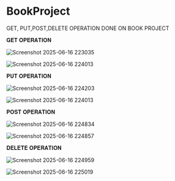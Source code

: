 # BookProject
GET, PUT,POST,DELETE OPERATION DONE ON BOOK PROJECT

𝐆𝐄𝐓 𝐎𝐏𝐄𝐑𝐀𝐓𝐈𝐎𝐍

![Screenshot 2025-06-16 223035](https://github.com/user-attachments/assets/0bbd80b3-1ae2-4dcf-94af-6bc5f82c8bf2)

![Screenshot 2025-06-16 224013](https://github.com/user-attachments/assets/d414d52d-88dd-422a-a9ab-e374435cf38b)


𝐏𝐔𝐓 𝐎𝐏𝐄𝐑𝐀𝐓𝐈𝐎𝐍

![Screenshot 2025-06-16 224203](https://github.com/user-attachments/assets/b1a611a8-cc40-4b95-a523-7737e4f93598)

![Screenshot 2025-06-16 224013](https://github.com/user-attachments/assets/d414d52d-88dd-422a-a9ab-e374435cf38b)


𝐏𝐎𝐒𝐓 𝐎𝐏𝐄𝐑𝐀𝐓𝐈𝐎𝐍

![Screenshot 2025-06-16 224834](https://github.com/user-attachments/assets/9935371f-3b30-4e2a-80a5-bab74c45d114)

![Screenshot 2025-06-16 224857](https://github.com/user-attachments/assets/19217597-c806-4527-9241-ad4607846d37)


𝐃𝐄𝐋𝐄𝐓𝐄 𝐎𝐏𝐄𝐑𝐀𝐓𝐈𝐎𝐍

![Screenshot 2025-06-16 224959](https://github.com/user-attachments/assets/8201932e-7f05-4f8e-971c-1b9579121332)

![Screenshot 2025-06-16 225019](https://github.com/user-attachments/assets/7b18d410-d085-4944-bcfe-9d4493b76b95)







